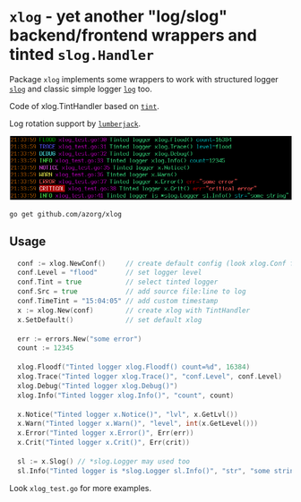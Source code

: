 `xlog` - yet another "log/slog"  backend/frontend wrappers and tinted `slog.Handler`
====================================================================================

Package `xlog` implements some wrappers to work with structured logger
[`slog`](https://pkg.go.dev/log/slog) and classic simple logger
[`log`](https://pkg.go.dev/log) too.

Code of xlog.TintHandler based on [`tint`](https://github.com/lmittmann/tint).

Log rotation support by [`lumberjack`](https://github.com/natefinch/lumberjack).

![Tinted xlog](https://github.com/azorg/xlog/blob/main/img/xlog-tinted.png "xlog-tinded.png")

```
go get github.com/azorg/xlog
```

## Usage

```go
  conf := xlog.NewConf()     // create default config (look xlog.Conf for details)
  conf.Level = "flood"       // set logger level
  conf.Tint = true           // select tinted logger
  conf.Src = true            // add source file:line to log
  conf.TimeTint = "15:04:05" // add custom timestamp
  x := xlog.New(conf)        // create xlog with TintHandler
  x.SetDefault()             // set default xlog
	
  err := errors.New("some error")
  count := 12345

  xlog.Floodf("Tinted logger xlog.Floodf() count=%d", 16384)
  xlog.Trace("Tinted logger xlog.Trace()", "conf.Level", conf.Level)
  xlog.Debug("Tinted logger xlog.Debug()")
  xlog.Info("Tinted logger xlog.Info()", "count", count)

  x.Notice("Tinted logger x.Notice()", "lvl", x.GetLvl())
  x.Warn("Tinted logger x.Warn()", "level", int(x.GetLevel()))
  x.Error("Tinted logger x.Error()", Err(err))
  x.Crit("Tinted logger x.Crit()", Err(crit))
	
  sl := x.Slog() // *slog.Logger may used too
  sl.Info("Tinted logger is *slog.Logger sl.Info()", "str", "some string")
```

Look `xlog_test.go` for more examples.

